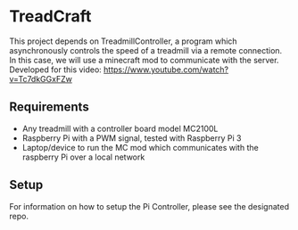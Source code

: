 # TreadCraft
This project depends on TreadmillController, a program which asynchronously controls the speed of a treadmill via a remote connection. In this case, we will use a minecraft mod to communicate with the server.
Developed for this video: https://www.youtube.com/watch?v=Tc7dkGGxFZw

## Requirements
- Any treadmill with a controller board model MC2100L
- Raspberry Pi with a PWM signal, tested with Raspberry Pi 3
- Laptop/device to run the MC mod which communicates with the raspberry Pi over a local network

## Setup
For information on how to setup the Pi Controller, please see the designated repo.
